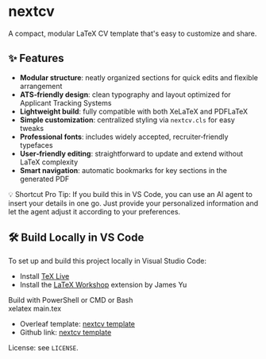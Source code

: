 # nextcv

A compact, modular LaTeX CV template that's easy to customize and share.

## ✨ Features

- **Modular structure**: neatly organized sections for quick edits and flexible arrangement  
- **ATS‑friendly design**: clean typography and layout optimized for Applicant Tracking Systems  
- **Lightweight build**: fully compatible with both XeLaTeX and PDFLaTeX  
- **Simple customization**: centralized styling via `nextcv.cls` for easy tweaks  
- **Professional fonts**: includes widely accepted, recruiter‑friendly typefaces  
- **User‑friendly editing**: straightforward to update and extend without LaTeX complexity  
- **Smart navigation**: automatic bookmarks for key sections in the generated PDF  


💡 Shortcut Pro Tip: If you build this in VS Code, you can use an AI agent to insert your details in one go. Just provide your personalized information and let the agent adjust it according to your preferences.


## 🛠️ Build Locally in VS Code
To set up and build this project locally in Visual Studio Code:

- Install [TeX Live](https://www.tug.org/texlive/)  
- Install the [LaTeX Workshop](https://marketplace.visualstudio.com/items?itemName=James-Yu.latex-workshop) extension by James Yu

Build with PowerShell or CMD or Bash  
xelatex main.tex


- Overleaf template: [nextcv template](https://www.overleaf.com/read/ryknrgsrcskz#1ccc20)
- Github link: [nextcv template](https://github.com/prasenjit9619/nextcv)

License: see `LICENSE`.



